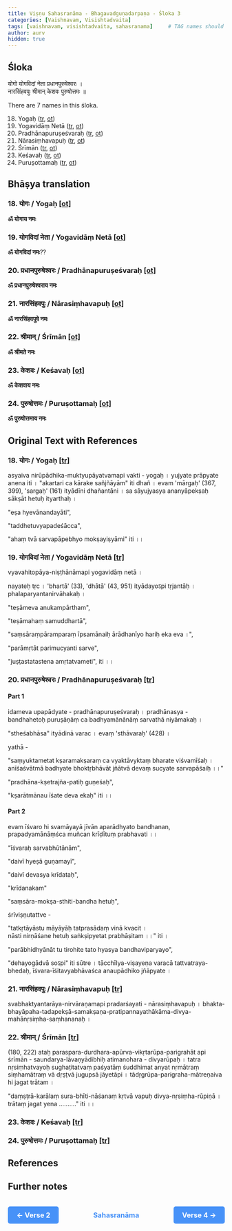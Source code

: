```yaml
---
title: Viṣṇu Sahasranāma - Bhagavadguṇadarpaṇa - Śloka 3
categories: [Vaishnavam, Visishtadvaita]
tags: [vaishnavam, visishtadvaita, sahasranama]     # TAG names should always be lowercase
author: aurv
hidden: true
---
```


## Śloka

योगो योगविदां नेता प्रधानपुरुषेश्वरः ।\
नारसिंहवपुः श्रीमान् केशवः पुरुषोत्तमः ॥

There are 7 names in this śloka.

<ol start="18">
  <li>Yogaḥ (<a href="#tr18">tr</a>, <a href="#ot18">ot</a>)</li>
  <li>Yogavidāṃ Netā (<a href="#tr19">tr</a>, <a href="#ot19">ot</a>)</li>
  <li>Pradhānapuruṣeśvaraḥ (<a href="#tr20">tr</a>, <a href="#ot20">ot</a>)</li>
  <li>Nārasiṃhavapuḥ (<a href="#tr21">tr</a>, <a href="#ot21">ot</a>)</li>
  <li>Śrīmān (<a href="#tr22">tr</a>, <a href="#ot22">ot</a>)</li>
  <li>Keśavaḥ (<a href="#tr23">tr</a>, <a href="#ot23">ot</a>)</li>
  <li>Puruṣottamaḥ (<a href="#tr24">tr</a>, <a href="#ot24">ot</a>)</li>
</ol>

## Bhāṣya translation

<div id="tr18" style="position: absolute; left: -9999px;">;</div>

### 18. योगः / Yogaḥ [[ot]](#ot18)

**ॐ योगाय नमः**

<div id="tr19" style="position: absolute; left: -9999px;">;</div>

### 19. योगविदां नेता / Yogavidāṃ Netā [[ot]](#ot19)

**ॐ योगविदां नमः**??

<div id="tr20" style="position: absolute; left: -9999px;">;</div>

### 20. प्रधानपुरुषेश्वरः / Pradhānapuruṣeśvaraḥ [[ot]](#ot20)

**ॐ प्रधानपुरुषेश्वराय नमः**

<div id="tr21" style="position: absolute; left: -9999px;">;</div>

### 21. नारसिंहवपुः / Nārasiṃhavapuḥ [[ot]](#ot21)

**ॐ नारसिंहवपुषे नमः**

<div id="tr22" style="position: absolute; left: -9999px;">;</div>

### 22. श्रीमान् / Śrīmān [[ot]](#ot22)

**ॐ श्रीमते नमः**

<div id="tr23" style="position: absolute; left: -9999px;">;</div>

### 23. केशवः / Keśavaḥ [[ot]](#ot23)

**ॐ केशवाय नमः**

<div id="tr24" style="position: absolute; left: -9999px;">;</div>

### 24. पुरुषोत्तमः / Puruṣottamaḥ [[ot]](#ot24)

**ॐ पुरुषोत्तमाय नमः**

## Original Text with References

<div id="ot18" style="position: absolute; left: -9999px;">;</div>

### 18. योगः / Yogaḥ [[tr]](#tr18)

asyaiva nirūpādhika-muktyupāyatvamapi vakti - yogaḥ । yujyate prāpyate anena iti । "akartari ca kārake sañjñāyām" iti dhañ । evam 'mārgaḥ' (367, 399), 'sargaḥ' (161) ityādīni dhañantāni । sa sāyujyasya ananyāpekṣaḥ sākṣāt hetuḥ ityarthaḥ ।

"eṣa hyevānandayāti",

"taddhetuvyapadeśācca",

"ahaṃ tvā sarvapāpebhyo mokṣayiṣyāmi" iti ।।

<div id="ot19" style="position: absolute; left: -9999px;">;</div>

### 19. योगविदां नेता / Yogavidāṃ Netā [[tr]](#tr19)

vyavahitopāya-niṣṭhānāmapi yogavidāṃ netā ।

nayateḥ tṛc । 'bhartā' (33), 'dhātā' (43, 951) ityādayoऽpi tṛjantāḥ । phalaparyantanirvāhakaḥ ।

"teṣāmeva anukampārtham",

"teṣāmahaṃ samuddhartā",

"saṃsāraṃpāramparaṃ īpsamānaiḥ ārādhanīyo hariḥ eka eva ।",

"parāmṛtāt parimucyanti sarve",

"juṣṭastatastena amṛtatvameti", iti ।।

<div id="ot20" style="position: absolute; left: -9999px;">;</div>

### 20. प्रधानपुरुषेश्वरः / Pradhānapuruṣeśvaraḥ [[tr]](#tr20)

#### Part 1

idameva upapādyate - pradhānapuruṣeśvaraḥ । pradhānasya - bandhahetoḥ puruṣāṇāṃ ca badhyamānānāṃ sarvathā niyāmakaḥ ।

"stheśabhāsa" ityādinā varac । evaṃ 'sthāvaraḥ' (428) ।

yathā -

"saṃyuktametat kṣaramakṣaraṃ ca vyaktāvyktaṃ bharate viśvamīśaḥ ।\
anīśaśvātmā badhyate bhoktṛbhāvāt jñātvā devaṃ sucyate sarvapāśaiḥ ।।"

"pradhāna-kṣetrajña-patiḥ guṇeśaḥ",

"kṣarātmānau īśate deva ekaḥ" iti ।।

#### Part 2

evam īśvaro hi svamāyayā jīvān aparādhyato bandhanan, prapadyamānāṃśca muñcan krīḍītuṃ prabhavati ।।

"īśvaraḥ sarvabhūtānām",

"daivī hyeṣā guṇamayī",

"daivī devasya krīdataḥ",

"krīdanakam"

"saṃsāra-mokṣa-sthiti-bandha hetuḥ",

śrīviṣṇutattve -

"tatkṛtāyāstu māyāyāḥ tatprasādaṃ vinā kvacit ।\
nāsti nirṇāśane hetuḥ saṅkṣipyetat prabhāṣitam ।।" iti ।

"parābhidhyānāt tu tirohite tato hyasya bandhaviparyayo",

"dehayogādvā soऽpi" iti sūtre । tācchīlya-viṣayeṇa varacā tattvatraya-bhedaḥ, īśvara-īśitavyabhāvaśca anaupādhiko jñāpyate ।

<div id="ot21" style="position: absolute; left: -9999px;">;</div>

### 21. नारसिंहवपुः / Nārasiṃhavapuḥ [[tr]](#tr21)

svabhaktyantarāya-nirvāraṇamapi pradarśayati - nārasiṃhavapuḥ । bhakta-bhayāpaha-tadapekṣā-samakṣaṇa-pratipannayathākāma-divya-mahānṛsiṃha-saṃhananaḥ ।

<div id="ot22" style="position: absolute; left: -9999px;">;</div>

### 22. श्रीमान् / Śrīmān [[tr]](#tr22)

(180, 222) ataḥ paraspara-durdhara-apūrva-vikṛtarūpa-parigrahāt api śrīmān - saundarya-lāvaṇyādibhiḥ atimanohara - divyarūpaḥ । tatra nṛsiṃhatvayoḥ sughaṭitatvaṃ paśyatāṃ śuddhimat anyat nṛmātraṃ siṃhamātraṃ vā dṛṣṭvā jugupsā jāyetāpi । tādṛgrūpa-parigraha-mātreṇaiva hi jagat trātam ।

"daṃṣṭrā-karālaṃ sura-bhīti-nāśanaṃ kṛtvā vapuḥ divya-nṛsiṃha-rūpiṇā ।
trātaṃ jagat yena .........." iti ।।

<div id="ot23" style="position: absolute; left: -9999px;">;</div>

### 23. केशवः / Keśavaḥ [[tr]](#tr23)

<div id="ot24" style="position: absolute; left: -9999px;">;</div>

### 24. पुरुषोत्तमः / Puruṣottamaḥ [[tr]](#tr24)

## References

## Further notes

<div style="display: flex; justify-content: space-between; align-items: center; margin-top: 20px;">
  <a href="https://aurvadahana.github.io/posts/vishnu-sahasranama-bgd-2/" target="_blank" style="
    display: inline-block;
    padding: 10px 20px;
    font-size: 16px;
    font-weight: bold;
    color: white;
    background-color: #4792f8;
    border: none;
    border-radius: 5px;
    text-decoration: none;
    cursor: pointer;
  ">&larr; Verse 2</a>
  
  <a href="https://aurvadahana.github.io/posts/vishnu-sahasranama/" target="_blank" style="
    font-size: 16px;
    font-weight: bold;
    color: #4792f8;
    text-decoration: none;
  ">Sahasranāma</a>
  
  <a href="https://aurvadahana.github.io/posts/vishnu-sahasranama-bgd-4/" target="_blank" style="
    display: inline-block;
    padding: 10px 20px;
    font-size: 16px;
    font-weight: bold;
    color: white;
    background-color: #4792f8;
    border: none;
    border-radius: 5px;
    text-decoration: none;
    cursor: pointer;
  ">Verse 4 &rarr;</a>
</div>
